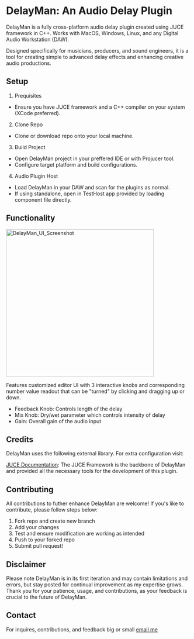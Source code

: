 # DelayMan: An Audio Delay Plugin
DelayMan is a fully cross-platform audio delay plugin created using JUCE framework in C++. 
Works with MacOS, Windows, Linux, and any Digital Audio Workstation (DAW).

Designed specifically for musicians, producers, and sound engineers, it is a tool for creating simple to advanced delay effects and enhancing creative audio productions. 

## Setup
1. Prequisites
  * Ensure you have JUCE framework and a C++ compiler on your system (XCode preferred).
2. Clone Repo
  * Clone or download repo onto your local machine.
3. Build Project
  * Open DelayMan project in your preffered IDE or with Projucer tool.
  * Configure target platform and build configurations.
4. Audio Plugin Host
  * Load DelayMan in your DAW and scan for the plugins as normal.
  * If using standalone, open in TestHost app provided by loading component file directly.

## Functionality
<img width="404" alt="DelayMan_UI_Screenshot" src="https://github.com/CeonJones/audio-delay-plugin/assets/68616967/a1b4b777-b0bc-4c23-9ac8-f3a6127910ff">

Features customized editor UI with 3 interactive knobs and corresponding number value readout that can be "turned" by clicking and dragging up or down.

* Feedback Knob: Controls length of the delay
* Mix Knob: Dry/wet parameter which controls intensity of delay
* Gain: Overall gain of the audio input

## Credits

DelayMan uses the following external library. For extra configuration visit:

<a href="https://docs.juce.com/master/index.html">JUCE Documentation</a>: The JUCE Framework is the backbone of DelayMan and provided all the necessary tools for the development of this plugin.

## Contributing
All contributions to futher enhance DelayMan are welcome! If you's like to contribute, please follow steps below:

1. Fork repo and create new branch
2. Add your changes
3. Test and ensure modification are working as intended
4. Push to your forked repo
5. Submit pull request!

## Disclaimer
Please note DelayMan is in its first iteration and may contain limitations and errors, but stay posted for continual improvement as my expertise grows. Thank you for your patience, usage, and contributions, as your feedback is crucial to the future of DelayMan.

## Contact
For inquires, contributions, and feedback big or small <a href="mailto:ceon.j097@gmail.com">email me</a>
